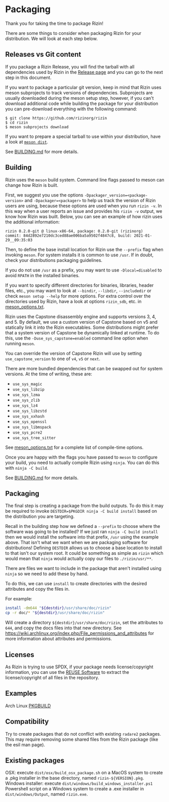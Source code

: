 Packaging
=========

Thank you for taking the time to package Rizin!

There are some things to consider when packaging Rizin for your distribution.
We will look at each step below.

Releases vs Git content
--------------

If you package a Rizin Release, you will find the tarball with all
dependencies used by Rizin in the
[Release page](https://github.com/rizinorg/rizin/releases) and you can go to
the next step in this document.

If you want to package a particular git version, keep in mind that Rizin uses
meson subprojects to track versions of dependencies. Subprojects are usually
downloaded during the meson setup step, however, if you can't download
additional code while building the package for your distribution you can
pre-download everything with the following command:
```
$ git clone https://github.com/rizinorg/rizin
$ cd rizin
$ meson subprojects download
```
If you want to prepare a special tarball to use within your distribution,
have a look at [`meson dist`](https://mesonbuild.com/Creating-releases.html).

See [BUILDING.md][] for more details.

Building
--------

Rizin uses the `meson` build system. Command line flags passed to meson can
change how Rizin is built.

First, we suggest you use the options `-Dpackager_version=<package-version>`
and `-Dpackager=<packager>` to help us track the version of Rizin users are
using, because these options are used when you run `rizin -v`. In this way
when a user reports an issue and provides his `rizin -v` output, we know
how Rizin was built. Below, you can see an example of how rizin uses the
additional information:
```
rizin 0.2.0-git @ linux-x86-64, package: 0.2.0-git (rizinorg)
commit: 84d2892e7210dc3ced88ae006ba5a9502f4847c8, build: 2021-01-29__09:35:03
```

Then, to define the base install location for Rizin use the `--prefix` flag when
invoking `meson`. For system installs it is common to use `/usr`. If in doubt,
check your distributions packaging guidelines.

If you do not use `/usr` as a prefix, you may want to use `-Dlocal=disabled` to
avoid `RPATH` in the installed binaries.

If you want to specify different directories for binaries, libraries, header
files, etc., you may want to look at `--bindir`, `--libdir`, `--includedir` or
check `meson setup --help` for more options. For extra control over the
directories used by Rizin, have a look at options `rizin_sdb`,
etc. in [meson_options.txt][].

Rizin uses the Capstone disassembly engine and supports versions 3, 4, and 5.
By default, we use a custom version of Capstone based on v5 and statically link
it into the Rizin executables.  Some distributions might prefer that a system
version of Capstone be dynamically linked at runtime. To do this, use the
`-Duse_sys_capstone=enabled` command line option when running `meson`.

You can override the version of Capstone Rizin will use by setting
`use_capstone_version` to one of `v4`, `v5` or `next`.

There are more bundled dependencies that can be swapped out for system versions.
At the time of writing, these are:
* `use_sys_magic`
* `use_sys_libzip`
* `use_sys_lzma`
* `use_sys_zlib`
* `use_sys_lz4`
* `use_sys_libzstd`
* `use_sys_xxhash`
* `use_sys_openssl`
* `use_sys_libmspack`
* `use_sys_pcre2`
* `use_sys_tree_sitter`

See [meson_options.txt][] for a complete list of compile-time options.

Once you are happy with the flags you have passed to `meson` to configure your
build, you need to actually compile Rizin using `ninja`. You can do this with
`ninja -C build`.

See [BUILDING.md][] for more details.

Packaging
---------

The final step is creating a package from the build outputs. To do this it may
be required to invoke `DESTDIR=$PKGDIR ninja -C build install` based on the
distribution you are targeting.

Recall in the building step how we defined a `--prefix` to choose where the
software was going to be installed? If we just ran `ninja -C build install`
then we would install the software into that prefix, `/usr` using
the example above. That isn't what we want when we are packaging software for
distributions! Defining `DESTDIR` allows us to choose a base location to install
to that isn't our system root. It could be something as simple as `rizin` which
would mean that `ninja` would actually copy our files to `./rizin/usr/**`.

There are files we want to include in the package that aren't installed using
`ninja` so we need to add these by hand.

To do this, we can use `install` to create directories with the desired attributes
and copy the files in.

For example:

```sh
install -dm644 "${destdir}/usr/share/doc/rizin"
cp -r doc/* "${destdir}/usr/share/doc/rizin"
```

Will create a directory `${destdir}/usr/share/doc/rizin`, set the attributes to
`644`, and copy the docs files into that new directory. See
https://wiki.archlinux.org/index.php/File_permissions_and_attributes for more
information about attributes and permissions.

Licenses
--------

As Rizin is trying to use SPDX, if your package needs license/copyright
information, you can use the [REUSE Software](https://reuse.software/) to
extract the license/copyright of all files in the repository.

Examples
--------

Arch Linux [PKGBUILD](https://gitlab.archlinux.org/archlinux/packaging/packages/rizin/-/blob/main/PKGBUILD?ref_type=heads)

Compatibility
-------------

Try to create packages that do not conflict with existing `radare2` packages.
This may require removing some shared files from the Rizin package (like the
esil man page).

Existing packages
-----------------

OSX: execute `dist/osx/build_osx_package.sh` on a MacOS system to create a .pkg installer in the base directory, named `rizin-${VERSION}.pkg`.
Windows installer: execute `dist/windows/build_windows_installer.ps1` Powershell script on a Windows system to create a .exe installer in `dist/windows/Output`, named `rizin.exe`.


[BUILDING.md]: https://github.com/rizinorg/rizin/blob/dev/BUILDING.md
[meson_options.txt]: https://github.com/rizinorg/rizin/blob/dev/meson_options.txt
